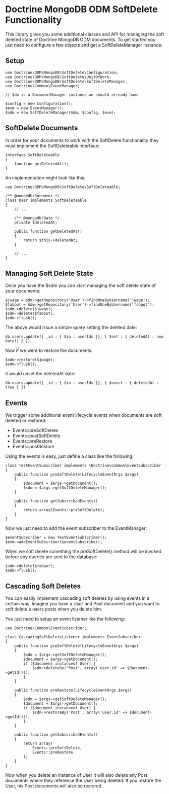 # Doctrine MongoDB ODM SoftDelete Functionality

This library gives you some additional classes and API for managing the soft deleted state of Doctrine
MongoDB ODM documents. To get started you just need to configure a few objects and get a SoftDeleteManager
instance:

## Setup

    use Doctrine\ODM\MongoDB\SoftDelete\Configuration;
    use Doctrine\ODM\MongoDB\SoftDelete\UnitOfWork;
    use Doctrine\ODM\MongoDB\SoftDelete\SoftDeleteManager;
    use Doctrine\Common\EventManager;

    // $dm is a DocumentManager instance we should already have

    $config = new Configuration();
    $evm = new EventManager();
    $sdm = new SoftDeleteManager($dm, $config, $evm);

## SoftDelete Documents

In order for your documents to work with the SoftDelete functionality they must implement the
SoftDeleteable interface:

    interface SoftDeleteable
    {
        function getDeletedAt();
    }

An implementation might look like this:

    use Doctrine\ODM\MongoDB\SoftDelete\SoftDeleteable;

    /** @mongodb:Document */
    class User implements SoftDeleteable
    {
        // ...

        /** @mongodb:Date */
        private $deletedAt;

        public function getDeletedAt()
        {
            return $this->deletedAt;
        }

        // ...
    }

## Managing Soft Delete State

Once you have the $sdm you can start managing the soft delete state of your documents:

    $jwage = $dm->getRepository('User')->findOneByUsername('jwage');
    $fabpot = $dm->getRepository('User')->findOneByUsername('fabpot');
    $sdm->delete($jwage);
    $sdm->delete($fabpot);
    $sdm->flush();

The above would issue a simple query setting the deleted date:

    db.users.update({ _id : { $in : userIds }}, { $set : { deletedAt : new Date() } })

Now if we were to restore the documents:

    $sdm->restore($jwage);
    $sdm->flush();

It would unset the deletedAt date:

    db.users.update({ _id : { $in : userIds }}, { $unset : { deletedAt : true } })

## Events

We trigger some additional event lifecycle events when documents are soft deleted or restored:

* Events::preSoftDelete
* Events::postSoftDelete
* Events::preRestore
* Events::postRestore

Using the events is easy, just define a class like the following:

    class TestEventSubscriber implements \Doctrine\Common\EventSubscriber
    {
        public function preSoftDelete(LifecycleEventArgs $args)
        {
            $document = $args->getDocument();
            $sdm = $args->getSoftDeleteManager();
        }

        public function getSubscribedEvents()
        {
            return array(Events::preSoftDelete);
        }
    }

Now we just need to add the event subscriber to the EventManager:

    $eventSubscriber = new TestEventSubscriber();
    $evm->addEventSubscriber($eventSubscriber);

When we soft delete something the preSoftDelete() method will be invoked before any queries are sent
to the database:

    $sdm->delete($fabpot);
    $sdm->flush();

## Cascading Soft Deletes

You can easily implement cascading soft deletes by using events in a certain way. Imagine you have a
User and Post document and you want to soft delete a users posts when you delete him.

You just need to setup an event listener like the following:

    use Doctrine\Common\EventSubscriber;

    class CascadingSoftDeleteListener implements EventSubscriber
    {
        public function preSoftDelete(LifecycleEventArgs $args)
        {
            $sdm = $args->getSoftDeleteManager();
            $document = $args->getDocument();
            if ($document instanceof User) {
                $sdm->deleteBy('Post', array('user.id' => $document->getId()));
            }
        }

        public function preRestore(LifecycleEventArgs $args)
        {
            $sdm = $args->getSoftDeleteManager();
            $document = $args->getDocument();
            if ($document instanceof User) {
                $sdm->restoreBy('Post', array('user.id' => $document->getId()));
            }
        }

        public function getSubscribedEvents()
        {
            return array(
                Events::preSoftDelete,
                Events::preRestore
            );
        }
    }

Now when you delete an instance of User it will also delete any Post documents where they reference
the User being deleted. If you restore the User, his Post documents will also be restored.